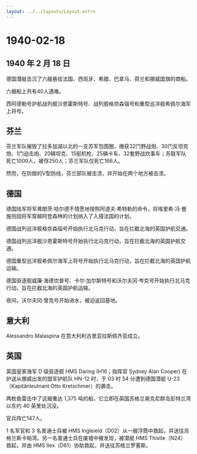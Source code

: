 ```yaml
---
layout: ../../layouts/Layout.astro
---
```


# 1940-02-18

## 1940 年 2 月 18 日

德国潜艇击沉了六艘悬挂法国、西班牙、希腊、巴拿马、荷兰和挪威国旗的商船。

六艘船上共有40人遇难。

西阿德勒号护航战列舰沙恩霍斯特号、战列舰格奈森瑙号和重型巡洋舰希佩尔海军上将号。

## 芬兰

芬兰军队摧毁了拉多加湖以北的一支苏军包围圈，缴获32门野战炮、30门反坦克炮、1门迫击炮、20辆坦克、15挺机枪、25辆卡车、32套野战炊事车；苏联军队死亡1000人，被俘250人；芬兰军队仅死亡166人。

然而，在防御的V型防线，芬兰部队被击溃，并开始在两个地方被击溃。

## 德国

德国陆军将军弗朗茨·哈尔德不情愿地按照阿道夫·希特勒的命令，将埃里希·冯·曼施坦因将军穿越阿登森林的计划纳入了入侵法国的计划。

德国战列巡洋舰格奈森瑙号开始执行北马克行动，旨在拦截北海的英国护航交通。

德国战列巡洋舰沙恩霍斯特号开始执行北马克行动，旨在拦截北海的英国护航交通。

德国重型巡洋舰希佩尔海军上将号开始执行北马克行动，旨在拦截北海的英国护航运输。

德国驱逐舰威廉·海德坎普号、卡尔·加尔斯特号和沃尔夫冈·岑克号开始执行北马克行动，旨在拦截北海的英国护航运输。

夜间，沃尔夫冈·曾克号开始进水，被迫返回基地。

## 意大利

Alessandro Malaspina 在意大利利古里亚拉斯佩齐亚成立。

## 英国

英国皇家海军 D 级驱逐舰 HMS Daring (H16；指挥官 Sydney Alan Cooper)
在护送从挪威出发的盟军护航队 HN-12 时，于 03 时 54 分遭到德国潜艇
U-23（Kapitänleutnant Otto Kretschmer）的袭击。

两枚鱼雷击中了这艘重达 1,375
吨的船，它立即在英国苏格兰奥克尼群岛彭特兰湾以东约 40 英里处沉没。

官兵阵亡147人。

1 名军官和 3 名普通士兵被 HMS
Ingleield（D02）从一艘浮筒中救起，并送往苏格兰斯卡帕湾。另一名普通士兵在废墟中被发现，被潜艇
HMS Thistle（N24）救起，并由 HMS
Ilex（D61）协助救起，并送往苏格兰罗塞斯。